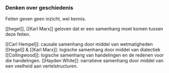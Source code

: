 ### Denken over geschiedenis


Feiten geven geen inzicht, wel kennis.

[[hegel]], [[Karl Marx]] geloven dat er een samenhang moet komen tussen deze feiten.


[[Carl Hempel]]: causale samenhang door middel van wetmatigheden
[[Hegel]] & [[Karl Marx]]: logische samenhang door middel van dialectiek
[[Collingwood]]: logische samenhang van handelingen en de redenen voor die handelingen.
[[Hayden White]]: narratieve samenhang door middel van een veelheid aan vertelstructuren.




